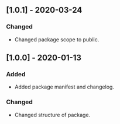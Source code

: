 ## [1.0.1] - 2020-03-24
### Changed
- Changed package scope to public.

## [1.0.0] - 2020-01-13
### Added
- Added package manifest and changelog.

### Changed
- Changed structure of package.